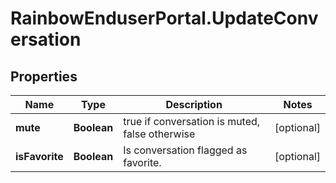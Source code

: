 # RainbowEnduserPortal.UpdateConversation

## Properties

Name | Type | Description | Notes
------------ | ------------- | ------------- | -------------
**mute** | **Boolean** | true if conversation is muted, false otherwise | [optional] 
**isFavorite** | **Boolean** | Is conversation flagged as favorite. | [optional] 


